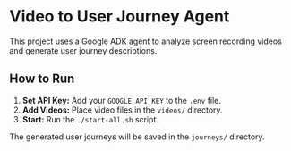 # Video to User Journey Agent

This project uses a Google ADK agent to analyze screen recording videos and generate user journey descriptions.

## How to Run

1.  **Set API Key:** Add your `GOOGLE_API_KEY` to the `.env` file.
2.  **Add Videos:** Place video files in the `videos/` directory.
3.  **Start:** Run the `./start-all.sh` script.

The generated user journeys will be saved in the `journeys/` directory.
